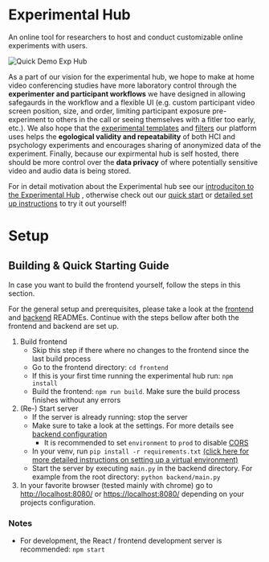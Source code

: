 # Experimental Hub

An online tool for researchers to host and conduct customizable online experiments with users.

![Quick Demo Exp Hub](https://raw.githubusercontent.com/wiki/TUMFARSynchrony/experimental-hub/images/exp-quick-demo-small.gif)

As a part of our vision for the experimental hub, we hope to make at home video conferencing studies have more laboratory control through the **experimenter and participant workflows** we have designed in allowing safegaurds in the workflow and a flexible UI (e.g. custom participant video screen position, size, and order, limiting participant exposure pre-experiment to others in the call or seeing themselves with a fitler too early, etc.). We also hope that the [experimental templates](https://github.com/TUMFARSynchrony/experimental-hub/tree/ce-documentation/backend/sessions) and [filters](https://github.com/TUMFARSynchrony/experimental-hub/tree/ce-documentation/backend/filters) our platform uses helps the **egological validity and repeatability** of both HCI and psychology experiments and encourages sharing of anonymized data of the experiment. Finally, because our expirmental hub is self hosted, there should be more control over the **data privacy** of where potentially sensitive video and audio data is being stored.

For in detail motivation about the Experimental hub see our [introduciton to the Experimental Hub](https://github.com/TUMFARSynchrony/experimental-hub/wiki/) , otherwise check out our [quick start](./README.md#Building&Starting) or [detailed set up instructions](https://github.com/TUMFARSynchrony/experimental-hub/wiki/Project-Setup) to try it out yourself!

# Setup

<!-- **TODO**: _pre-build release can be found_ ...

**TODO**: _quick setup / start + requirements_
--- -->

## Building & Quick Starting Guide

In case you want to build the frontend yourself, follow the steps in this section.

For the general setup and prerequisites, please take a look at the [frontend](./frontend/README.md#configuration) and [backend](./backend/README.md#configuration) READMEs.
Continue with the steps bellow after both the frontend and backend are set up.

1. Build frontend
   - Skip this step if there where no changes to the frontend since the last build process
   - Go to the frontend directory: `cd frontend`
   - If this is your first time running the experimental hub run: `npm install`
   - Build the frontend: `npm run build`. Make sure the build process finishes without any errors
2. (Re-) Start server
   - If the server is already running: stop the server
   - Make sure to take a look at the settings. For more details see [backend configuration](./backend/README.md#configuration)
     - It is recommended to set `environment` to `prod` to disable [CORS](https://developer.mozilla.org/en-US/docs/Web/HTTP/CORS)
   - In your venv, run `pip install -r requirements.txt` [(click here for more detailed instructions on setting up a virtual environment)](https://github.com/TUMFARSynchrony/experimental-hub/wiki/Project-Setup#creating-a-virtual-environment)
   - Start the server by executing `main.py` in the backend directory. For example from the root directory: `python backend/main.py`
3. In your favorite browser (tested mainly with chrome) go to [http://localhost:8080/](http://localhost:8080/) or [https://localhost:8080/](https://localhost:8080/) depending on your projects configuration.

### Notes

- For development, the React / frontend development server is recommended: `npm start`
